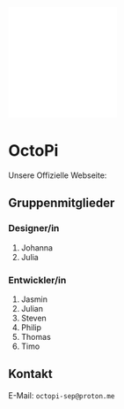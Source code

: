 <img src="/img/Logo_White.png" height="200em">

# OctoPi

Unsere Offizielle Webseite:

## Gruppenmitglieder

### Designer/in

1. Johanna
2. Julia

### Entwickler/in

1. Jasmin
2. Julian
3. Steven
4. Philip
5. Thomas
6. Timo

## Kontakt

E-Mail: `octopi-sep@proton.me`

